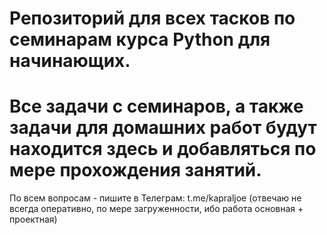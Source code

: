 # Репозиторий для всех тасков по семинарам курса Python для начинающих.
# Все задачи с семинаров, а также задачи для домашних работ будут находится здесь и добавляться по мере прохождения занятий.
По всем вопросам - пишите в Телеграм: t.me/kapraljoe (отвечаю не всегда оперативно, по мере загруженности, ибо работа основная + проектная)

